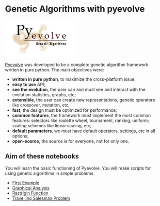 # Genetic Algorithms with pyevolve

<img src="logo.png" align="center">

[Pyevolve](http://pyevolve.sourceforge.net/0_6rc1/) was developed to be a complete genetic algorithm framework written in pure python. The main objectives were:

* **written in pure python**, to maximize the cross-platform issue;
* **easy to use** API;
* **see the evolution**, the user can and must see and interact with the evolution statistics, graphs, etc;
* **extensible**, the user can create new representations, genetic operators like crossover, mutation, etc;
* **fast**, the design must be optimized for performance;
* **common features**, the framework must implement the most common features: selectors like roulette wheel, tournament, ranking, uniform; scaling schemes like linear scaling, etc;
* **default parameters**, we must have default operators, settings, etc in all options;
* **open-source**, the source is for everyone, not for only one.

## Aim of these notebooks

You will learn the basic functioning of Pyevolve. You will make scripts for using genetic algorithms in simple problems.

* [First Example](First%20Example.ipynb)
* [Graphical Analysis](Graphical%20Analysis.ipynb)
* [Rastrigin Function](Rastrigin.ipynb)
* [Travelling Salesman Problem](TSP.ipynb)
